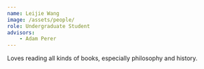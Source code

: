 ```yaml
---
name: Leijie Wang
image: /assets/people/
role: Undergraduate Student
advisors:
    - Adam Perer
---
```

Loves reading all kinds of books, especially philosophy and history.
